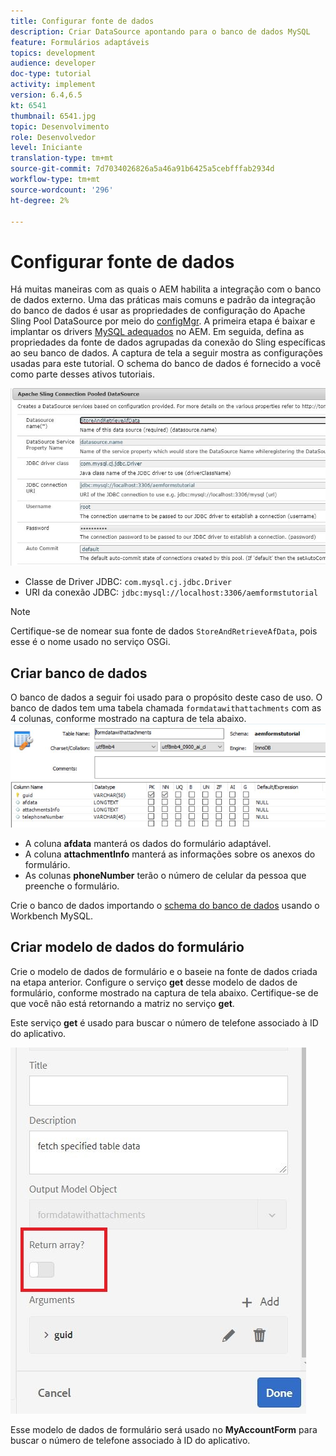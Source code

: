 ```yaml
---
title: Configurar fonte de dados
description: Criar DataSource apontando para o banco de dados MySQL
feature: Formulários adaptáveis
topics: development
audience: developer
doc-type: tutorial
activity: implement
version: 6.4,6.5
kt: 6541
thumbnail: 6541.jpg
topic: Desenvolvimento
role: Desenvolvedor
level: Iniciante
translation-type: tm+mt
source-git-commit: 7d7034026826a5a46a91b6425a5cebfffab2934d
workflow-type: tm+mt
source-wordcount: '296'
ht-degree: 2%

---
```



# Configurar fonte de dados

Há muitas maneiras com as quais o AEM habilita a integração com o banco de dados externo. Uma das práticas mais comuns e padrão da integração do banco de dados é usar as propriedades de configuração do Apache Sling Pool DataSource por meio do [configMgr](http://localhost:4502/system/console/configMgr).
A primeira etapa é baixar e implantar os drivers [MySQL adequados](https://mvnrepository.com/artifact/mysql/mysql-connector-java) no AEM.
Em seguida, defina as propriedades da fonte de dados agrupadas da conexão do Sling específicas ao seu banco de dados. A captura de tela a seguir mostra as configurações usadas para este tutorial. O schema do banco de dados é fornecido a você como parte desses ativos tutoriais.

![fonte de dados](assets/data-source.JPG)


* Classe de Driver JDBC: `com.mysql.cj.jdbc.Driver`
* URI da conexão JDBC: `jdbc:mysql://localhost:3306/aemformstutorial`

>[!NOTE]
>Certifique-se de nomear sua fonte de dados `StoreAndRetrieveAfData`, pois esse é o nome usado no serviço OSGi.


## Criar banco de dados


O banco de dados a seguir foi usado para o propósito deste caso de uso. O banco de dados tem uma tabela chamada `formdatawithattachments` com as 4 colunas, conforme mostrado na captura de tela abaixo.
![base de dados](assets/table-schema.JPG)

* A coluna **afdata** manterá os dados do formulário adaptável.
* A coluna **attachmentInfo** manterá as informações sobre os anexos do formulário.
* As colunas **phoneNumber** terão o número de celular da pessoa que preenche o formulário.

Crie o banco de dados importando o [schema do banco de dados](assets/data-base-schema.sql)
usando o Workbench MySQL.

## Criar modelo de dados do formulário

Crie o modelo de dados de formulário e o baseie na fonte de dados criada na etapa anterior.
Configure o serviço **get** desse modelo de dados de formulário, conforme mostrado na captura de tela abaixo.
Certifique-se de que você não está retornando a matriz no serviço **get**.

Este serviço **get** é usado para buscar o número de telefone associado à ID do aplicativo.

![get-service](assets/get-service.JPG)

Esse modelo de dados de formulário será usado no **MyAccountForm** para buscar o número de telefone associado à ID do aplicativo.
